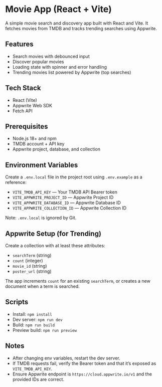 # Movie App (React + Vite)

A simple movie search and discovery app built with React and Vite. It fetches movies from TMDB and tracks trending searches using Appwrite.

## Features
- Search movies with debounced input
- Discover popular movies
- Loading state with spinner and error handling
- Trending movies list powered by Appwrite (top searches)

## Tech Stack
- React (Vite)
- Appwrite Web SDK
- Fetch API

## Prerequisites
- Node.js 18+ and npm
- TMDB account + API key
- Appwrite project, database, and collection

## Environment Variables
Create a `.env.local` file in the project root using `.env.example` as a reference:

- `VITE_TMDB_API_KEY` — Your TMDB API Bearer token
- `VITE_APPWRITE_PROJECT_ID` — Appwrite Project ID
- `VITE_APPWRITE_DATABASE_ID` — Appwrite Database ID
- `VITE_APPWRITE_COLLECTION_ID` — Appwrite Collection ID

Note: `.env.local` is ignored by Git.

## Appwrite Setup (for Trending)
Create a collection with at least these attributes:
- `searchTerm` (string)
- `count` (integer)
- `movie_id` (string)
- `poster_url` (string)

The app increments `count` for an existing `searchTerm`, or creates a new document when a term is searched.

## Scripts
- Install: `npm install`
- Dev server: `npm run dev`
- Build: `npm run build`
- Preview build: `npm run preview`

## Notes
- After changing env variables, restart the dev server.
- If TMDB requests fail, verify the Bearer token and that it’s exposed as `VITE_TMDB_API_KEY`.
- Ensure Appwrite endpoint is `https://cloud.appwrite.io/v1` and the provided IDs are correct.
